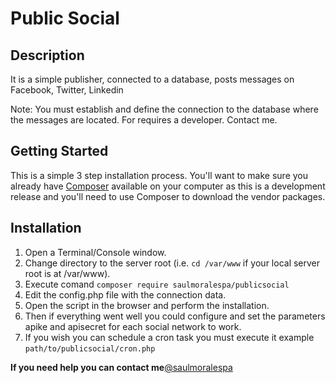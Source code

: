 Public Social
===========
## Description
It is a simple publisher, connected to a database, posts messages on Facebook, Twitter, Linkedin

Note: You must establish and define the connection to the database where the messages are located. For requires a developer. Contact me.

## Getting Started
This is a simple 3 step installation process. You'll want to make sure you already have [Composer](http://getcomposer.org) available on your computer as this is a development release and you'll need to use Composer to download the vendor packages.

## Installation
1. Open a Terminal/Console window.
2. Change directory to the server root (i.e. `cd /var/www` if your local server root is at /var/www).
3. Execute comand `composer require saulmoralespa/publicsocial`
4. Edit the config.php file with the connection data.
5. Open the script in the browser and perform the installation.
6. Then if everything went well you could configure and set the parameters apike and apisecret for each social network to work.
7. If you wish you can schedule a cron task you must execute it example `path/to/publicsocial/cron.php`


**If you need help you can contact me**<a href="https://saulmoralespa.com">@saulmoralespa</a>